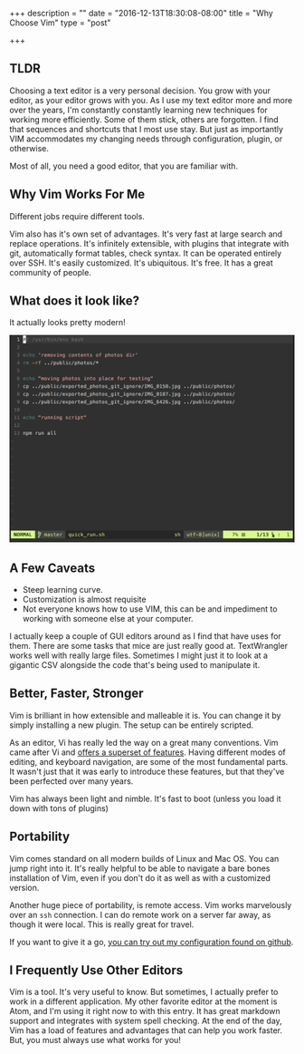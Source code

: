 +++
description = ""
date = "2016-12-13T18:30:08-08:00"
title = "Why Choose Vim"
type = "post"

+++

## TLDR
 Choosing a text editor is a very personal decision. You grow with your editor, as your editor grows with you. As I use my text editor more and more over the years, I'm constantly constantly learning new techniques for working more efficiently. Some of them stick, others are forgotten. I find that sequences and shortcuts that I most use stay. But just as importantly VIM accommodates my changing needs through configuration, plugin, or otherwise.

Most of all, you need a good editor, that you are familiar with.

## Why Vim Works For Me

Different jobs require different tools.

Vim also has it's own set of advantages. It's very fast at large search and replace operations. It's infinitely extensible, with plugins that integrate with git, automatically format tables, check syntax. It can be operated entirely over SSH. It's easily customized. It's ubiquitous. It's free. It has a great community of people.

## What does it look like?

It actually looks pretty modern!  

![Vim Editor](/bits/images/vim-screenshot.png)

## A Few Caveats
- Steep learning curve.
- Customization is almost requisite
- Not everyone knows how to use VIM, this can be and impediment to working with someone else at your computer.

I actually keep a couple of GUI editors around as I find that have uses for them. There are some tasks that mice are just really good at. TextWrangler works well with really large files. Sometimes I might just it to look at a gigantic CSV alongside the code that's being used to manipulate it.

## Better, Faster, Stronger

Vim is brilliant in how extensible and malleable it is. You can change it by simply installing a new plugin. The setup can be entirely scripted.

As an editor, Vi has really led the way on a great many conventions. Vim came after Vi and [offers a superset of features](https://askubuntu.com/a/418413). Having different modes of editing, and keyboard navigation, are some of the most fundamental parts. It wasn't just that it was early to introduce these features, but that they've been perfected over many years.

Vim has always been light and nimble. It's fast to boot (unless you load it down with tons of plugins)

## Portability
Vim comes standard on all modern builds of Linux and Mac OS. You can jump right into it. It's really helpful to be able to navigate a bare bones installation of Vim, even if you don't do it as well as with a customized version.

Another huge piece of portability, is remote access. Vim works marvelously over an `ssh` connection. I can do remote work on a server far away, as though it were local. This is really great for travel.

If you want to give it a go, [you can try out my configuration found on github](https://github.com/counterbeing/Vim-Configuration).

## I Frequently Use Other Editors
Vim is a tool. It's very useful to know. But sometimes, I actually prefer to work in a different application. My other favorite editor at the moment is Atom, and I'm using it right now to with this entry. It has great markdown support and integrates with system spell checking. At the end of the day, Vim has a load of features and advantages that can help you work faster. But, you must always use what works for you!

